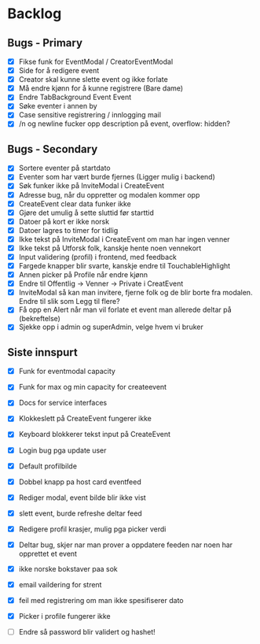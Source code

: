 # Backlog

## Bugs - Primary

- [x] Fikse funk for EventModal / CreatorEventModal
- [x] Side for å redigere event
- [x] Creator skal kunne slette event og ikke forlate
- [x] Må endre kjønn for å kunne registrere (Bare dame)
- [x] Endre TabBackground Event Event
- [x] Søke eventer i annen by
- [x] Case sensitive registrering / innlogging mail
- [x] /n og newline fucker opp description på event, overflow: hidden?

## Bugs - Secondary

- [x] Sortere eventer på startdato
- [x] Eventer som har vært burde fjernes (Ligger mulig i backend)
- [x] Søk funker ikke på InviteModal i CreateEvent
- [x] Adresse bug, når du oppretter og modalen kommer opp
- [x] CreateEvent clear data funker ikke
- [x] Gjøre det umulig å sette sluttid før starttid
- [x] Datoer på kort er ikke norsk
- [x] Datoer lagres to timer for tidlig
- [x] Ikke tekst på InviteModal i CreateEvent om man har ingen venner
- [x] Ikke tekst på Utforsk folk, kanskje hente noen vennekort
- [x] Input validering (profil) i frontend, med feedback
- [x] Fargede knapper blir svarte, kanskje endre til TouchableHighlight
- [x] Annen picker på Profile når endre kjønn
- [x] Endre til Offentlig -> Venner -> Private i CreatEvent
- [x] InviteModal så kan man invitere, fjerne folk og de blir borte fra modalen. Endre til slik som Legg til flere?
- [x] Få opp en Alert når man vil forlate et event man allerede deltar på (bekreftelse)
- [x] Sjekke opp i admin og superAdmin, velge hvem vi bruker

## Siste innspurt

- [x] Funk for eventmodal capacity
- [x] Funk for max og min capacity for createevent
- [x] Docs for service interfaces
- [x] Klokkeslett på CreateEvent fungerer ikke
- [x] Keyboard blokkerer tekst input på CreateEvent

- [x] Login bug pga update user
- [x] Default profilbilde
- [x] Dobbel knapp pa host card eventfeed
- [x] Rediger modal, event bilde blir ikke vist
- [x] slett event, burde refreshe deltar feed
- [x] Redigere profil krasjer, mulig pga picker verdi
- [x] Deltar bug, skjer nar man prover a oppdatere feeden nar noen har opprettet et event
- [x] ikke norske bokstaver paa sok
- [x] email vaildering for strent
- [x] feil med registrering om man ikke spesifiserer dato
- [x] Picker i profile fungerer ikke

- [ ] Endre så password blir validert og hashet!

